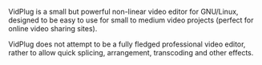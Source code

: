 VidPlug is a small but powerful non-linear video editor for GNU/Linux, designed to be easy to use for small to medium video projects (perfect for online video sharing sites).

VidPlug does not attempt to be a fully fledged professional video editor, rather to allow quick splicing, arrangement, transcoding and other effects.